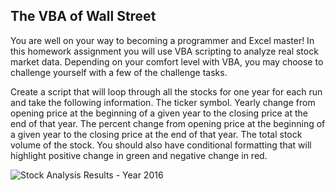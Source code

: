## The VBA of Wall Street

You are well on your way to becoming a programmer and Excel master! In this homework assignment you will use VBA scripting to analyze real stock market data. Depending on your comfort level with VBA, you may choose to challenge yourself with a few of the challenge tasks.

Create a script that will loop through all the stocks for one year for each run and take the following information.
The ticker symbol.
Yearly change from opening price at the beginning of a given year to the closing price at the end of that year.
The percent change from opening price at the beginning of a given year to the closing price at the end of that year.
The total stock volume of the stock.
You should also have conditional formatting that will highlight positive change in green and negative change in red.

![Stock Analysis Results - Year 2016]( "https://github.com/nabilih/VBA-challenge/blob/master/Homa%20Nabili%20-%20Stock%20Analysis%20Results%20-%20Year%202016.png")
